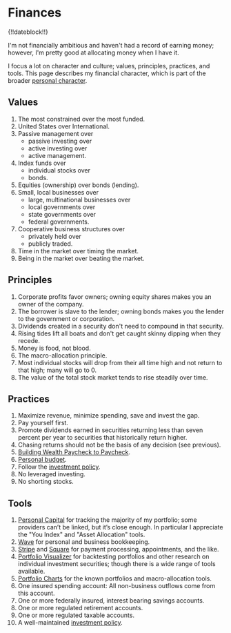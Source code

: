 # Finances

{!!dateblock!!}

I'm not financially ambitious and haven't had a record of earning money; however, I'm pretty good at allocating money when I have it.

I focus a lot on character and culture; values, principles, practices, and tools. This page describes my financial character, which is part of the broader [personal character](/experiences/the-self/).

## Values

1. The most constrained over the most funded.
2. United States over International.
3. Passive management over
    - passive investing over
    - active investing over
    - active management.
4. Index funds over
    - individual stocks over
    - bonds.
5. Equities (ownership) over bonds (lending).
6. Small, local businesses over
    - large, multinational businesses over
    - local governments over
    - state governments over
    - federal governments.
7. Cooperative business structures over
    - privately held over
    - publicly traded.
8. Time in the market over timing the market.
9. Being in the market over beating the market.

## Principles

1. Corporate profits favor owners; owning equity shares makes you an owner of the company.
2. The borrower is slave to the lender; owning bonds makes you the lender to the government or corporation.
3. Dividends created in a security don't need to compound in that security.
4. Rising tides lift all boats and don't get caught skinny dipping when they recede.
5. Money is food, not blood.
6. The macro-allocation principle.
7. Most individual stocks will drop from their all time high and not return to that high; many will go to 0.
8. The value of the total stock market tends to rise steadily over time.

## Practices

1. Maximize revenue, minimize spending, save and invest the gap.
5. Pay yourself first.
6. Promote dividends earned in securities returning less than seven percent per year to securities that historically return higher.
7. Chasing returns should not be the basis of any decision (see previous).
8. [Building Wealth Paycheck to Paycheck](/experiences/finances/paycheck-to-paycheck/).
9. [Personal budget](/experiences/finances/personal-budget/).
10. Follow the [investment policy](/experiences/finances/investment-policy/).
11. No leveraged investing.
12. No shorting stocks.

## Tools

1. [Personal Capital](https://www.personalcapital.com) for tracking the majority of my portfolio; some providers can’t be linked, but it’s close enough. In particular I appreciate the "You Index" and "Asset Allocation" tools.
2. [Wave](https://www.waveapps.com) for personal and business bookkeeping.
3. [Stripe](https://stripe.com) and [Square](https://squareup.com/us/en) for payment processing, appointments, and the like.
4. [Portfolio Visualizer](https://www.portfoliovisualizer.com/backtest-portfolio) for backtesting portfolios and other research on individual investment securities; though there is a wide range of tools available.
5. [Portfolio Charts](https://portfoliocharts.com) for the known portfolios and macro-allocation tools.
4. One insured spending account: All non-business outflows come from this account.
5. One or more federally insured, interest bearing savings accounts.
6. One or more regulated retirement accounts.
7. One or more regulated taxable accounts.
8. A well-maintained [investment policy](/experiences/finances/investment-policy/).
